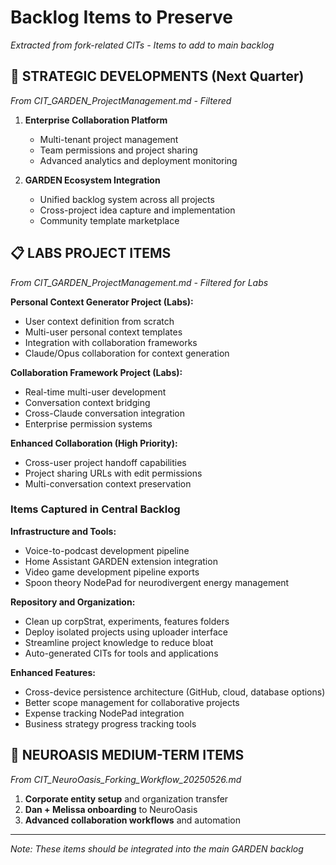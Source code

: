 # Backlog Items to Preserve
*Extracted from fork-related CITs - Items to add to main backlog*

## 🔮 STRATEGIC DEVELOPMENTS (Next Quarter)
*From CIT_GARDEN_ProjectManagement.md - Filtered*

1. **Enterprise Collaboration Platform**
   - Multi-tenant project management
   - Team permissions and project sharing
   - Advanced analytics and deployment monitoring

2. **GARDEN Ecosystem Integration**
   - Unified backlog system across all projects
   - Cross-project idea capture and implementation
   - Community template marketplace

## 📋 LABS PROJECT ITEMS
*From CIT_GARDEN_ProjectManagement.md - Filtered for Labs*

**Personal Context Generator Project (Labs):**
- User context definition from scratch
- Multi-user personal context templates
- Integration with collaboration frameworks
- Claude/Opus collaboration for context generation

**Collaboration Framework Project (Labs):**
- Real-time multi-user development
- Conversation context bridging
- Cross-Claude conversation integration
- Enterprise permission systems

**Enhanced Collaboration (High Priority):**
- Cross-user project handoff capabilities
- Project sharing URLs with edit permissions
- Multi-conversation context preservation

### **Items Captured in Central Backlog**
**Infrastructure and Tools:**
- Voice-to-podcast development pipeline
- Home Assistant GARDEN extension integration
- Video game development pipeline exports
- Spoon theory NodePad for neurodivergent energy management

**Repository and Organization:**
- Clean up corpStrat, experiments, features folders
- Deploy isolated projects using uploader interface
- Streamline project knowledge to reduce bloat
- Auto-generated CITs for tools and applications

**Enhanced Features:**
- Cross-device persistence architecture (GitHub, cloud, database options)
- Better scope management for collaborative projects
- Expense tracking NodePad integration
- Business strategy progress tracking tools

## 🏢 NEUROASIS MEDIUM-TERM ITEMS
*From CIT_NeuroOasis_Forking_Workflow_20250526.md*

1. **Corporate entity setup** and organization transfer
2. **Dan + Melissa onboarding** to NeuroOasis
3. **Advanced collaboration workflows** and automation

---
*Note: These items should be integrated into the main GARDEN backlog*

